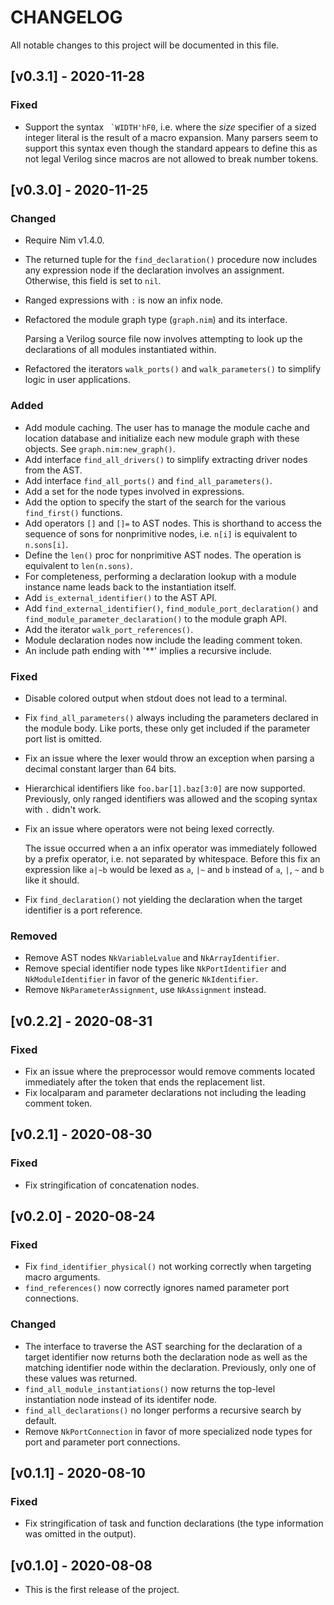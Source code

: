 # CHANGELOG

All notable changes to this project will be documented in this file.

## [v0.3.1] - 2020-11-28

### Fixed

- Support the syntax `` `WIDTH'hF0``, i.e. where the *size* specifier of a sized
  integer literal is the result of a macro expansion. Many parsers seem to
  support this syntax even though the standard appears to define this as not
  legal Verilog since macros are not allowed to break number tokens.

## [v0.3.0] - 2020-11-25

### Changed

- Require Nim v1.4.0.
- The returned tuple for the `find_declaration()` procedure now includes any
  expression node if the declaration involves an assignment. Otherwise, this
  field is set to `nil`.
- Ranged expressions with `:` is now an infix node.
- Refactored the module graph type (`graph.nim`) and its interface.

  Parsing a Verilog source file now involves attempting to look up the
  declarations of all modules instantiated within.
- Refactored the iterators `walk_ports()` and `walk_parameters()` to simplify
  logic in user applications.

### Added

- Add module caching. The user has to manage the module cache and location
  database and initialize each new module graph with these objects. See
  `graph.nim:new_graph()`.
- Add interface `find_all_drivers()` to simplify extracting driver nodes from
  the AST.
- Add interface `find_all_ports()` and `find_all_parameters()`.
- Add a set for the node types involved in expressions.
- Add the option to specify the start of the search for the various
  `find_first()` functions.
- Add operators `[]` and `[]=` to AST nodes. This is shorthand to access the
  sequence of sons for nonprimitive nodes, i.e. `n[i]` is equivalent to
  `n.sons[i]`.
- Define the `len()` proc for nonprimitive AST nodes. The operation is
  equivalent to `len(n.sons)`.
- For completeness, performing a declaration lookup with a module instance name
  leads back to the instantiation itself.
- Add `is_external_identifier()` to the AST API.
- Add `find_external_identifier()`, `find_module_port_declaration()` and
  `find_module_parameter_declaration()` to the module graph API.
- Add the iterator `walk_port_references()`.
- Module declaration nodes now include the leading comment token.
- An include path ending with '**' implies a recursive include.

### Fixed

- Disable colored output when stdout does not lead to a terminal.
- Fix `find_all_parameters()` always including the parameters declared in the
  module body. Like ports, these only get included if the parameter port list is
  omitted.
- Fix an issue where the lexer would throw an exception when parsing a decimal
  constant larger than 64 bits.
- Hierarchical identifiers like `foo.bar[1].baz[3:0]` are now supported.
  Previously, only ranged identifiers was allowed and the scoping syntax with
  `.` didn't work.
- Fix an issue where operators were not being lexed correctly.

  The issue occurred when a an infix operator was immediately followed by a
  prefix operator, i.e. not separated by whitespace. Before this fix an
  expression like `a|~b` would be lexed as `a`, `|~` and `b` instead of `a`,
  `|`, `~` and `b` like it should.
- Fix `find_declaration()` not yielding the declaration when the target
  identifier is a port reference.

### Removed

- Remove AST nodes `NkVariableLvalue` and `NkArrayIdentifier`.
- Remove special identifier node types like `NkPortIdentifier` and
  `NkModuleIdentifier` in favor of the generic `NkIdentifier`.
- Remove `NkParameterAssignment`, use `NkAssignment` instead.

## [v0.2.2] - 2020-08-31

### Fixed

- Fix an issue where the preprocessor would remove comments located immediately
  after the token that ends the replacement list.
- Fix localparam and parameter declarations not including the leading comment
  token.

## [v0.2.1] - 2020-08-30

### Fixed

- Fix stringification of concatenation nodes.

## [v0.2.0] - 2020-08-24

### Fixed

- Fix `find_identifier_physical()` not working correctly when targeting macro
  arguments.
- `find_references()` now correctly ignores named parameter port connections.

### Changed

- The interface to traverse the AST searching for the declaration of a target
  identifier now returns both the declaration node as well as the matching
  identifier node within the declaration. Previously, only one of these values
  was returned.
- `find_all_module_instantiations()` now returns the top-level instantiation
  node instead of its identifer node.
- `find_all_declarations()` no longer performs a recursive search by default.
- Remove `NkPortConnection` in favor of more specialized node types for port and
  parameter port connections.

## [v0.1.1] - 2020-08-10

### Fixed

- Fix stringification of task and function declarations (the type information
  was omitted in the output).

## [v0.1.0] - 2020-08-08

- This is the first release of the project.
